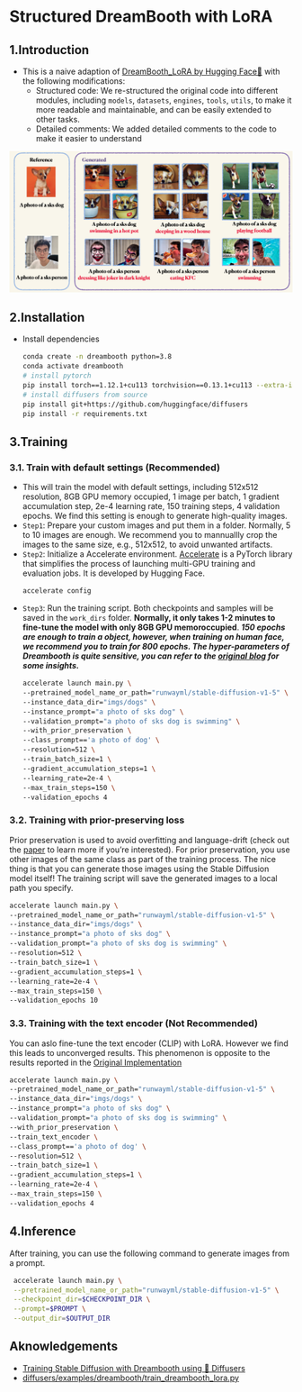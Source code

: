 # Structured DreamBooth with LoRA

## 1.Introduction
- This is a naive adaption of [DreamBooth_LoRA by Hugging Face🤗](https://github.com/huggingface/diffusers/blob/main/examples/dreambooth/train_dreambooth_lora.py) with the following modifications:
  - Structured code: We re-structured the original code into different modules, including `models`, `datasets`, `engines`, `tools`, `utils`, to make it more readable and maintainable, and can be easily extended to other tasks.
  - Detailed comments: We added detailed comments to the code to make it easier to understand
  
![imgs](github/image1.png)

## 2.Installation
- Install dependencies
    ```bash
    conda create -n dreambooth python=3.8
    conda activate dreambooth
    # install pytorch
    pip install torch==1.12.1+cu113 torchvision==0.13.1+cu113 --extra-index-url https://download.pytorch.org/whl/cu113
    # install diffusers from source
    pip install git+https://github.com/huggingface/diffusers
    pip install -r requirements.txt
    ```

## 3.Training
### 3.1. Train with default settings (Recommended)
- This will train the model with default settings, including 512x512 resolution, 8GB GPU memory occupied, 1 image per batch, 1 gradient accumulation step, 2e-4 learning rate, 150 training steps, 4 validation epochs. We find this setting is enough to generate high-quality images.
- `Step1`: Prepare your custom images and put them in a folder. Normally, 5 to 10 images are enough. We recommend you to mannuallly crop the images to the same size, e.g., 512x512, to avoid unwanted artifacts.
- `Step2`: Initialize a Accelerate environment. [Accelerate](https://huggingface.co/docs/accelerate) is a PyTorch library that simplifies the process of launching multi-GPU training and evaluation jobs. It is developed by Hugging Face. 
  ```bash
  accelerate config
  ```
- `Step3`: Run the training script. Both checkpoints and samples will be saved in the `work_dirs` folder. **Normally, it only takes 1-2 minutes to fine-tune the model with only 8GB GPU memoroccupied**. ***150 epochs are enough to train a object, however, when training on human face, we recommend you to train for 800 epochs. The hyper-parameters of Dreambooth is quite sensitive, you can refer to the [original blog](https://huggingface.co/blog/dreambooth) for some insights.***
  ```bash
  accelerate launch main.py \
  --pretrained_model_name_or_path="runwayml/stable-diffusion-v1-5" \
  --instance_data_dir="imgs/dogs" \
  --instance_prompt="a photo of sks dog" \
  --validation_prompt="a photo of sks dog is swimming" \
  --with_prior_preservation \
  --class_prompt=='a photo of dog' \
  --resolution=512 \
  --train_batch_size=1 \
  --gradient_accumulation_steps=1 \
  --learning_rate=2e-4 \
  --max_train_steps=150 \
  --validation_epochs 4
  ```

### 3.2. Training with prior-preserving loss
Prior preservation is used to avoid overfitting and language-drift (check out the [paper](https://arxiv.org/abs/2208.12242) to learn more if you’re interested). For prior preservation, you use other images of the same class as part of the training process. The nice thing is that you can generate those images using the Stable Diffusion model itself! The training script will save the generated images to a local path you specify.
  ```bash
  accelerate launch main.py \
  --pretrained_model_name_or_path="runwayml/stable-diffusion-v1-5" \
  --instance_data_dir="imgs/dogs" \
  --instance_prompt="a photo of sks dog" \
  --validation_prompt="a photo of sks dog is swimming" \
  --resolution=512 \
  --train_batch_size=1 \
  --gradient_accumulation_steps=1 \
  --learning_rate=2e-4 \
  --max_train_steps=150 \
  --validation_epochs 10
  ```

### 3.3. Training with the text encoder (Not Recommended)
You can aslo fine-tune the text encoder (CLIP) with LoRA. However we find this leads to unconverged results. This phenomenon is opposite to the results reported in the [Original Implementation](https://huggingface.co/blog/dreambooth)
  ```bash
  accelerate launch main.py \
  --pretrained_model_name_or_path="runwayml/stable-diffusion-v1-5" \
  --instance_data_dir="imgs/dogs" \
  --instance_prompt="a photo of sks dog" \
  --validation_prompt="a photo of sks dog is swimming" \
  --with_prior_preservation \
  --train_text_encoder \
  --class_prompt=='a photo of dog' \
  --resolution=512 \
  --train_batch_size=1 \
  --gradient_accumulation_steps=1 \
  --learning_rate=2e-4 \
  --max_train_steps=150 \
  --validation_epochs 4
  ```

## 4.Inference
After training, you can use the following command to generate images from a prompt.
 ```bash
  accelerate launch main.py \
  --pretrained_model_name_or_path="runwayml/stable-diffusion-v1-5" \
  --checkpoint_dir=$CHECKPOINT_DIR \
  --prompt=$PROMPT \
  --output_dir=$OUTPUT_DIR
  ```



## Aknowledgements
- [Training Stable Diffusion with Dreambooth using 🧨 Diffusers](https://huggingface.co/blog/dreambooth)
- [diffusers/examples/dreambooth/train_dreambooth_lora.py](https://github.com/huggingface/diffusers/blob/main/examples/dreambooth/train_dreambooth_lora.py)
